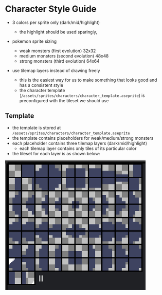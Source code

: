 # Character Style Guide
- 3 colors per sprite only (dark/mid/highlight)
  - the highlight should be used sparingly,

- pokemon sprite sizing
  - weak monsters (first evolution) 32x32
  - medium monsters (second evolution) 48x48
  - strong monsters (third evolution) 64x64

- use tilemap layers instead of drawing freely
  - this is the easiest way for us to make something that looks good and has a consistent style
  - the character template (`/assets/sprites/characters/character_template.aseprite`) is preconfigured with the tileset we should use

## Template
  - the template is stored at `/assets/sprites/characters/character_template.aseprite`
  - the template contains placeholders for weak/medium/strong monsters
  - each placeholder contains three tilemap layers (dark/mid/highlight)
    - each tilemap layer contains only tiles of its particular color
  - the tileset for each layer is as shown below:

![link text](tileset.jpg)
